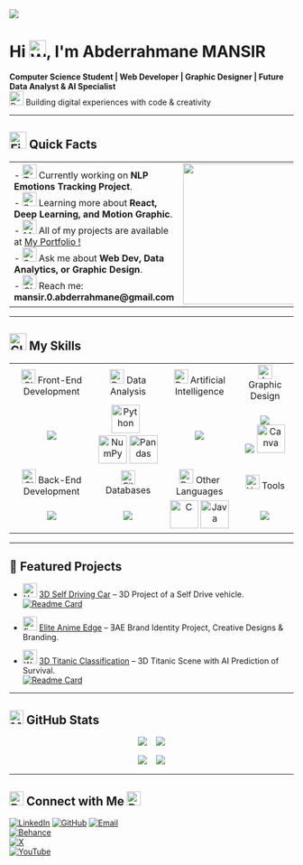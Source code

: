 <!-- TODO: Try Making it more like the Portfolio Website -->
<!-- Farming Github  -->
<!-- -->


<img src="https://media.licdn.com/dms/image/v2/D4E16AQEVsLGLmeoReQ/profile-displaybackgroundimage-shrink_350_1400/B4EZbRDEDxHYAY-/0/1747263986154?e=1759968000&v=beta&t=fHn6ifDB7vfoApplkKvln5l61Tt_yfe0UpDUqZxU5oU"/>

# Hi <img src="https://raw.githubusercontent.com/Tarikul-Islam-Anik/Animated-Fluent-Emojis/master/Emojis/Hand%20gestures/Waving%20Hand.png" alt="Waving Hand" width="30" height="30" />, I'm Abderrahmane MANSIR  
**Computer Science Student | Web Developer | Graphic Designer | Future Data Analyst & AI Specialist**  
<img src="https://raw.githubusercontent.com/Tarikul-Islam-Anik/Animated-Fluent-Emojis/master/Emojis/Travel%20and%20places/Rocket.png" alt="Rocket" width="25" height="25" /> Building digital experiences with code & creativity  

---

## <img src="https://raw.githubusercontent.com/Tarikul-Islam-Anik/Animated-Fluent-Emojis/master/Emojis/Travel%20and%20places/Fire.png" alt="Fire" width="30" height="30" /> Quick Facts 
<!-- TODO : Make the image side ways with the Text to backup the Empty Space -->
<!-- TODO : Rewrite these to be more suetable for your Portfolio and current work -->

<table align="center" style="border: none">
<tr>
<td style="border: none">
- <img src="https://raw.githubusercontent.com/Tarikul-Islam-Anik/Animated-Fluent-Emojis/master/Emojis/Objects/Telescope.png" alt="Telescope" width="25" height="25" /> Currently working on <b>NLP Emotions Tracking Project</b>.
 <br/>
- <img src="https://raw.githubusercontent.com/Tarikul-Islam-Anik/Animated-Fluent-Emojis/master/Emojis/Animals/Seedling.png" alt="Seedling" width="25" height="25" /> Learning more about <b>React, Deep Learning, and Motion Graphic</b>.  
  <br/>
- <img src="https://raw.githubusercontent.com/Tarikul-Islam-Anik/Animated-Fluent-Emojis/master/Emojis/People%20with%20professions/Man%20Technologist%20Medium%20Skin%20Tone.png" alt="Man Technologist Medium Skin Tone" width="25" height="25" /> All of my projects are available at <a href="https://yourportfolio.link">My Portfolio !</a> 
  <br/>
- <img src="https://raw.githubusercontent.com/Tarikul-Islam-Anik/Animated-Fluent-Emojis/master/Emojis/Smilies/Speech%20Balloon.png" alt="Speech Balloon" width="25" height="25" /> Ask me about <b>Web Dev, Data Analytics, or Graphic Design</b>.
  <br/>
- <img src="https://raw.githubusercontent.com/Tarikul-Islam-Anik/Animated-Fluent-Emojis/master/Emojis/Objects/Closed%20Mailbox%20with%20Raised%20Flag.png" alt="Closed Mailbox with Raised Flag" width="25" height="25" /> Reach me: <b>mansir.0.abderrahmane@gmail.com</b>
</td>
<td style="border: none">
<img src="https://octodex.github.com/images/Fintechtocat.png" width="250" height="250" />
</td>
</tr>
</table>

 
---

## <img src="https://raw.githubusercontent.com/Tarikul-Islam-Anik/Animated-Fluent-Emojis/master/Emojis/Travel%20and%20places/Glowing%20Star.png" alt="Glowing Star" width="30" height="30" /> My Skills


<table align="center" style="width:100%; border-collapse: collapse; text-align: center;">
  <tr>
    <td align="center"><img src="https://raw.githubusercontent.com/Tarikul-Islam-Anik/Animated-Fluent-Emojis/master/Emojis/Travel%20and%20places/Globe%20with%20Meridians.png" alt="Globe with Meridians" width="25" height="25" />
      Front-End Development</td>
    <td align="center"><img src="https://raw.githubusercontent.com/Tarikul-Islam-Anik/Animated-Fluent-Emojis/master/Emojis/Objects/Bar%20Chart.png" alt="Bar Chart" width="25" height="25" /> Data Analysis</td>
    <td align="center"><img src="https://raw.githubusercontent.com/Tarikul-Islam-Anik/Animated-Fluent-Emojis/master/Emojis/Smilies/Robot.png" alt="Robot" width="25" height="25" /> Artificial Intelligence</td>
    <td align="center"><img src="https://raw.githubusercontent.com/Tarikul-Islam-Anik/Animated-Fluent-Emojis/master/Emojis/Activities/Artist%20Palette.png" alt="Artist Palette" width="25" height="25" /> Graphic Design</td>
  </tr>
  <tr>
    <td align="center">
      <img  src="https://skillicons.dev/icons?i=html,css,js,react,bootstrap,tailwind,threejs,ts&perline=3">
    </td>
    <td>
      <img width="50" src="https://raw.githubusercontent.com/marwin1991/profile-technology-icons/refs/heads/main/icons/python.png" title="Python"/>
      &nbsp;
      <img width="50" src="https://raw.githubusercontent.com/marwin1991/profile-technology-icons/refs/heads/main/icons/numpy.png" title="NumPy"/>
      <img width="50" src="https://raw.githubusercontent.com/marwin1991/profile-technology-icons/refs/heads/main/icons/pandas.png" title="Pandas"/>
    </td>
    <td>
      <img src="https://skillicons.dev/icons?i=sklearn,tensorflow,pytorch">
    </td>
    <td>
      <img src="https://skillicons.dev/icons?i=ai,ps,pr"><br/>
      <img src="https://skillicons.dev/icons?i=blender,figma">
      <img width="50" src="https://raw.githubusercontent.com/marwin1991/profile-technology-icons/refs/heads/main/icons/canva.png" title="Canva" />
    </td>
  </tr>
  <tr>
    <td align="center"><img src="https://raw.githubusercontent.com/Tarikul-Islam-Anik/Animated-Fluent-Emojis/master/Emojis/Travel%20and%20places/Globe%20with%20Meridians.png" alt="Globe with Meridians" width="25" height="25" />
      Back-End Development</td>
    <td align="center"><img src="https://raw.githubusercontent.com/Tarikul-Islam-Anik/Animated-Fluent-Emojis/master/Emojis/Objects/File%20Cabinet.png" alt="File Cabinet" width="25" height="25" /> Databases</td>
    <td align="center"><img src="https://raw.githubusercontent.com/Tarikul-Islam-Anik/Animated-Fluent-Emojis/master/Emojis/Objects/Desktop%20Computer.png" alt="Desktop Computer" width="25" height="25" /> Other Languages</td>
    <td align="center"><img src="https://raw.githubusercontent.com/Tarikul-Islam-Anik/Animated-Fluent-Emojis/master/Emojis/Objects/Hammer%20and%20Wrench.png" alt="Hammer and Wrench" width="25" height="25" /> Tools</td>
  </tr>
  <tr>
    <td align="center"><img src="https://skillicons.dev/icons?i=nodejs,php,django,flask&perline=3"></td>
    <td align="center">
      <img src="https://skillicons.dev/icons?i=mysql,mongodb,postgres">
    </td>
    <td align="center">
      <img width="50" src="https://raw.githubusercontent.com/marwin1991/profile-technology-icons/refs/heads/main/icons/c.png" title="C"/>
      <img width="50" src="https://raw.githubusercontent.com/marwin1991/profile-technology-icons/refs/heads/main/icons/java.png" title="Java"/>
    </td>
    <td align="center">
      <img src="https://skillicons.dev/icons?i=vscode,eclipse,git">
    </td>
  </tr>
</table>


<!-- This needs some heavy work for suuure-->
---
## 🚀 Featured Projects  
- <img src="https://raw.githubusercontent.com/Tarikul-Islam-Anik/Animated-Fluent-Emojis/master/Emojis/Travel%20and%20places/Vertical%20Traffic%20Light.png" alt="Vertical Traffic Light" width="25" height="25" /> [3D Self Driving Car](https://github.com/abderrahmane-mansir/3D_Self_Drive_Car) – 3D Project of a Self Drive vehicle.<br/>
 [![Readme Card](https://github-readme-stats.vercel.app/api/pin/?username=abderrahmane-mansir&repo=3D_Self_Drive_Car&bg_color=24292F&border_color=373E47&title_color=539BF5&text_color=ADBAC7)](https://github.com/MANSIR-Abderrahmane/3D_Self_Drive_Car)
- <img src="https://raw.githubusercontent.com/Tarikul-Islam-Anik/Animated-Fluent-Emojis/master/Emojis/Activities/Framed%20Picture.png" alt="Framed Picture" width="25" height="25" /> [Elite Anime Edge](https://www.behance.net/gallery/234531495/Elite-Anime-Edge) – ƎAE Brand Identity Project, Creative Designs & Branding.

- <img src="https://raw.githubusercontent.com/Tarikul-Islam-Anik/Animated-Fluent-Emojis/master/Emojis/Travel%20and%20places/Water%20Wave.png" alt="Water Wave" width="25" height="25" /> [3D Titanic Classification](https://github.com/abderrahmane-mansir/3D_Titanic_Classification) – 3D Titanic Scene with AI Prediction of Survival. <br/>
[![Readme Card](https://github-readme-stats.vercel.app/api/pin/?username=abderrahmane-mansir&repo=3D_Titanic_Classification&bg_color=24292F&border_color=373E47&title_color=539BF5&text_color=ADBAC7)](https://github.com/abderrahmane-mansir/3D_Titanic_Classification)



---
## <img src="https://raw.githubusercontent.com/Tarikul-Islam-Anik/Animated-Fluent-Emojis/master/Emojis/Objects/Magnifying%20Glass%20Tilted%20Right.png" alt="Magnifying Glass Tilted Right" width="25" height="25" /> GitHub Stats

<!-- TODO : I need to chose better colors ... Might be the same as my Website -->

<p align="center">
  <img src="https://github-readme-stats.vercel.app/api?username=abderrahmane-mansir&show_icons=true&rank_icon=github&hide_border=true&show=reviews,discussions_started,discussions_answered,prs_merged,prs_merged_percentage" />
  &nbsp;&nbsp;
  <img src="https://github-readme-stats.vercel.app/api/top-langs/?username=abderrahmane-mansir&hide_border=true&langs_count=6" />
</p>

<p align="center">
 <img src="https://streak-stats.demolab.com/?user=abderrahmane-mansir&theme=github-dark-dimmed" />
 &nbsp;&nbsp;
 <img src="https://github-readme-stats.vercel.app/api/top-langs/?username=abderrahmane-mansir&langs_count=8&layout=compact&bg_color=24292F&border_color=373E47&title_color=539BF5&text_color=ADBAC7" />
</p>

---

## <img src="https://raw.githubusercontent.com/Tarikul-Islam-Anik/Animated-Fluent-Emojis/master/Emojis/Objects/Briefcase.png" alt="Briefcase" width="25" height="25" /> Connect with Me  <img src="https://raw.githubusercontent.com/Tarikul-Islam-Anik/Animated-Fluent-Emojis/master/Emojis/Objects/Bell.png" alt="Bell" width="25" height="25" /> 
[![LinkedIn](https://skillicons.dev/icons?i=linkedin)](https://linkedin.com/in/abderrahmane-mansir)
[![GitHub](https://skillicons.dev/icons?i=github)](https://github.com/abderrahmane-mansir)
[![Email](https://skillicons.dev/icons?i=gmail)](mailto:mansir.0.abderrahmane@gmail.com)<br/>
[![Behance](https://img.shields.io/badge/-Behance-1769FF?style=for-the-badge&logo=behance&logoColor=white)](https://www.behance.net/abderrahmane-mansir)<br/>
[![X](https://img.shields.io/twitter/follow/MANSIR_Abde.svg?style=social)](https://x.com/MANSIR_Abde)<br/>
[![YouTube](https://img.shields.io/badge/youtube-d95652.svg?style=flat-square&logo=youtube)](https://www.youtube.com/@AbderrahmaneMANSIR)

